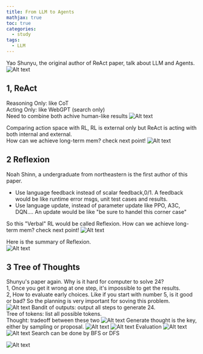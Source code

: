 ```yaml
---
title: From LLM to Agents
mathjax: true
toc: true
categories:
  - study
tags:
  - LLM
---
```


Yao Shunyu, the original author of ReAct paper, talk about LLM and Agents.
![Alt text](/assets/images/23-09-19-LLM2Agents_files/overview.png)

## 1, ReAct
Reasoning Only: like CoT  
Acting Only: like WebGPT (search only)  
Need to combine both achive human-like results
![Alt text](/assets/images/23-09-19-LLM2Agents_files/react_overview.png)

Comparing action space with RL, RL is external only but ReAct is acting with both internal and external.  
How can we achieve long-term mem? check next point!
![Alt text](/assets/images/23-09-19-LLM2Agents_files/react_summary.png)



## 2 Reflexion
Noah Shinn, a undergraduate from northeastern is the first author of this paper. 

- Use language feedback instead of scalar feedback,0/1. A feedback would be like runtime error msgs, unit test cases and results. 
- Use language update, instead of parameter update like PPO, A3C, DQN.... An update would be like "be sure to handel this corner case"

So this "Verbal" RL would be called Reflexion.
How can we achieve long-term mem? check next point!
![Alt text](/assets/images/23-09-19-LLM2Agents_files/reflex_verbalRL.png)

Here is the summary of Reflexion.  
![Alt text](/assets/images/23-09-19-LLM2Agents_files/reflex_summary.png)

## 3 Tree of Thoughts
Shunyu's paper again. Why is it hard for computer to solve 24?  
1, Once you get it wrong at one step, it's impossible to get the results.   
2, How to evaluate early choices. Like if you start with number 5, is it good or bad?
So the planning is very important for soving this problem.  
![Alt text](/assets/images/23-09-19-LLM2Agents_files/tot_overview.png)
Bandit of outputs: output all steps to generate 24.  
Tree of tokens: list all possible tokens.  
Thought: tradeoff between these two
![Alt text](/assets/images/23-09-19-LLM2Agents_files/tot_thoughts.png)
Generate thought is the key, either by sampling or proposal. 
![Alt text](/assets/images/23-09-19-LLM2Agents_files/tot_generationA.png)
![Alt text](/assets/images/23-09-19-LLM2Agents_files/tot_generationB.png)
Evaluation
![Alt text](/assets/images/23-09-19-LLM2Agents_files/tot_evaluationA.png)
![Alt text](/assets/images/23-09-19-LLM2Agents_files/tot_evaluationB.png)
Search can be done by BFS or DFS


![Alt text](/assets/images/23-09-19-LLM2Agents_files/tot_summary.png)